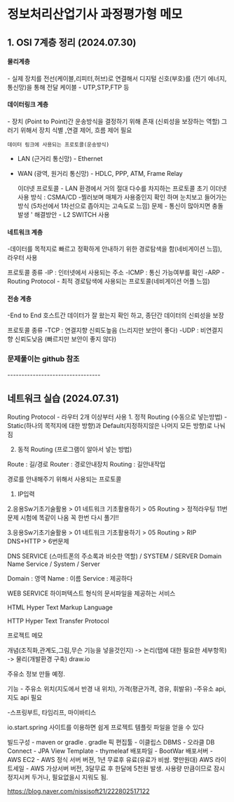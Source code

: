 # 정보처리산업기사 과정평가형 메모

<h2>1. OSI 7계층 정리 (2024.07.30)</h2>

<h4>물리계층</h4>
- 실제 장치를 전선(케이블,리피터,허브)로 연결해서 디지털 신호(부호)를 (전기 에너지, 통신망)을 통해 전달
  케이블 - UTP,STP,FTP 등

<h4>데이터링크 계층</h4>
- 장치 (Point to Point)간 운송방식을 결정하기 위해 존재 (신뢰성을 보장하는 역할)
  그러기 위해서 장치 식별 ,연결 제어, 흐름 제어 필요

    데이터 링크에 사용되는 프로토콜(운송방식)
  - LAN (근거리 통신망) - Ethernet
  - WAN (광역, 원거리 통신망) - HDLC, PPP, ATM, Frame Relay

    이더넷 프로토콜 - LAN 환경에서 거의 절대 다수를 차지하는 프로토콜
    초기 이더넷 사용 방식 : CSMA/CD -찔러보며 매체가 사용중인지 확인 하며 눈치보고 들어가는 방식
    (5차선에서 1차선으로 좁아지는 고속도로 느낌)
    문제 - 통신이 많아지면 충돌 발생 ' 해결방안 - L2 SWITCH 사용

<h4>네트워크 계층</h4>
-데이터를 목적지로 빠르고 정확하게 안내하기 위한 경로탐색을 함(네비게이션 느낌), 라우터 사용

  프로토콜 종류
  -IP : 인터넷에서 사용되는 주소
  -ICMP : 통신 가능여부를 확인
  -ARP
  -Routing Protocol - 최적 경로탐색에 사용되는 프로토콜(네비게이션 어플 느낌)

<h4>전송 계층</h4>
-End to End 호스트간 데이터가 잘 왔는지 확인 하고, 종단간 데이터의 신뢰성을 보장

  프로토콜 종류
  -TCP : 연결지향 신뢰도높음 (느리지만 보안이 좋다)
  -UDP : 비연결지향 신뢰도낮음 (빠르지만 보안이 좋지 않다)

<h3>문제풀이는 github 참조</h3>
---------------------------------
</div>
<h2>네트워크 실습 (2024.07.31)</h2>
Routing Protocol - 라우터 2개 이상부터 사용
1. 정적 Routing (수동으로 넣는방법) - Static(하나의 목적지에 대한 방향)과 
				Default(지정하지않은 나머지 모든 방향)로 나눠짐

2. 동적 Routing (프로그램이 알아서 넣는 방법)

Route : 길/경로
Router : 경로안내장치
Routing : 길안내작업

경로를 안내해주기 위해서 사용되는 프로토콜

1. IP입력

2.응용Sw기초기술활용 > 01 네트워크 기초활용하기 > 05 Routing > 정적라우팅
11번문제 시험에 똑같이 나옴 꼭 한번 다시 풀기!!

3.응용Sw기초기술활용 > 01 네트워크 기초활용하기 > 05 Routing > RIP DNS+HTTP > 6번문제

DNS SERVICE (스마트폰의 주소록과 비슷한 역할) / SYSTEM / SERVER
Domain Name Service / System / Server

Domain : 영역
Name : 이름
Service : 제공하다

WEB SERVICE 
하이퍼텍스트 형식의 문서파일을 제공하는 서비스

HTML
Hyper Text Markup Language

HTTP
Hyper Text Transfer Protocol


프로젝트 메모

개념(조직화,관계도,그림,무슨 기능을 넣을것인지) -> 논리(탭에 대한 필요한 세부항목) -> 물리(개발환경 구축)
draw.io

주유소 정보 만들 예정.

기능 - 주유소 위치(지도에서 반경 내 위치), 가격(평균가격, 경유, 휘발유)
-주유소 api, 지도 api 필요

-스프링부트, 타임리프, 마이바티스

io.start.spring 사이트를 이용하면 쉽게 프로젝트 템플릿 파일을 얻을 수 있다

빌드구성 - maven or gradle . gradle 픽
편집툴 - 이클립스
DBMS - 오라클
DB Connect - JPA
View Template - thymeleaf
배포파일 - BootWar
배포서버 -
AWS EC2 - AWS 정식 서버 버젼, 1년 무료후 유료(유료가 비쌈. 몇만원대)
AWS 라이트세일 - AWS 가상서버 버전, 3달무료 후 한달에 5천원 발생. 사용량 만큼이므로 잠시 정지시켜 두거나, 필요없을시 지워도 됨.

https://blog.naver.com/nissisoft21/222802517122






